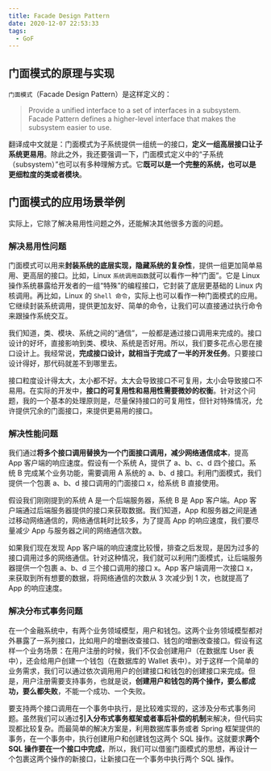 ```yaml
---
title: Facade Design Pattern
date: 2020-12-07 22:53:33
tags:
  - GoF
---
```

## 门面模式的原理与实现
`门面模式`（Facade Design Pattern）是这样定义的：
> Provide a unified interface to a set of interfaces in a subsystem. Facade Pattern defines a higher-level interface that makes the subsystem easier to use.

翻译成中文就是：门面模式为子系统提供一组统一的接口，**定义一组高层接口让子系统更易用**。除此之外，我还要强调一下，门面模式定义中的“子系统（subsystem）”也可以有多种理解方式。它**既可以是一个完整的系统，也可以是更细粒度的类或者模块**。

## 门面模式的应用场景举例
实际上，它除了解决易用性问题之外，还能解决其他很多方面的问题。

### 解决易用性问题
门面模式可以用来**封装系统的底层实现，隐藏系统的复杂性**，提供一组更加简单易用、更高层的接口。比如，Linux `系统调用函数`就可以看作一种“门面”。它是 Linux 操作系统暴露给开发者的一组“特殊”的编程接口，它封装了底层更基础的 Linux 内核调用。再比如，Linux 的 `Shell 命令`，实际上也可以看作一种门面模式的应用。它继续封装系统调用，提供更加友好、简单的命令，让我们可以直接通过执行命令来跟操作系统交互。

我们知道，类、模块、系统之间的“通信”，一般都是通过接口调用来完成的。接口设计的好坏，直接影响到类、模块、系统是否好用。所以，我们要多花点心思在接口设计上。我经常说，**完成接口设计，就相当于完成了一半的开发任务**。只要接口设计得好，那代码就差不到哪里去。

接口粒度设计得太大，太小都不好。太大会导致接口不可复用，太小会导致接口不易用。在实际的开发中，**接口的可复用性和易用性需要微妙的权衡**。针对这个问题，我的一个基本的处理原则是，尽量保持接口的可复用性，但针对特殊情况，允许提供冗余的门面接口，来提供更易用的接口。
<!--more-->

### 解决性能问题
我们通过**将多个接口调用替换为一个门面接口调用，减少网络通信成本**，提高 App 客户端的响应速度。假设有一个系统 A，提供了 a、b、c、d 四个接口。系统 B 完成某个业务功能，需要调用 A 系统的 a、b、d 接口。利用门面模式，我们提供一个包裹 a、b、d 接口调用的门面接口 x，给系统 B 直接使用。

假设我们刚刚提到的系统 A 是一个后端服务器，系统 B 是 App 客户端。App 客户端通过后端服务器提供的接口来获取数据。我们知道，App 和服务器之间是通过移动网络通信的，网络通信耗时比较多，为了提高 App 的响应速度，我们要尽量减少 App 与服务器之间的网络通信次数。

如果我们现在发现 App 客户端的响应速度比较慢，排查之后发现，是因为过多的接口调用过多的网络通信。针对这种情况，我们就可以利用门面模式，让后端服务器提供一个包裹 a、b、d 三个接口调用的接口 x。App 客户端调用一次接口 x，来获取到所有想要的数据，将网络通信的次数从 3 次减少到 1 次，也就提高了 App 的响应速度。

### 解决分布式事务问题
在一个金融系统中，有两个业务领域模型，用户和钱包。这两个业务领域模型都对外暴露了一系列接口，比如用户的增删改查接口、钱包的增删改查接口。假设有这样一个业务场景：在用户注册的时候，我们不仅会创建用户（在数据库 User 表中），还会给用户创建一个钱包（在数据库的 Wallet 表中）。对于这样一个简单的业务需求，我们可以通过依次调用用户的创建接口和钱包的创建接口来完成。但是，用户注册需要支持事务，也就是说，**创建用户和钱包的两个操作，要么都成功，要么都失败**，不能一个成功、一个失败。

要支持两个接口调用在一个事务中执行，是比较难实现的，这涉及分布式事务问题。虽然我们可以通过**引入分布式事务框架或者事后补偿的机制**来解决，但代码实现都比较复杂。而最简单的解决方案是，利用数据库事务或者 Spring 框架提供的事务，在一个事务中，执行创建用户和创建钱包这两个 SQL 操作。这就要求**两个 SQL 操作要在一个接口中完成**，所以，我们可以借鉴门面模式的思想，再设计一个包裹这两个操作的新接口，让新接口在一个事务中执行两个 SQL 操作。
